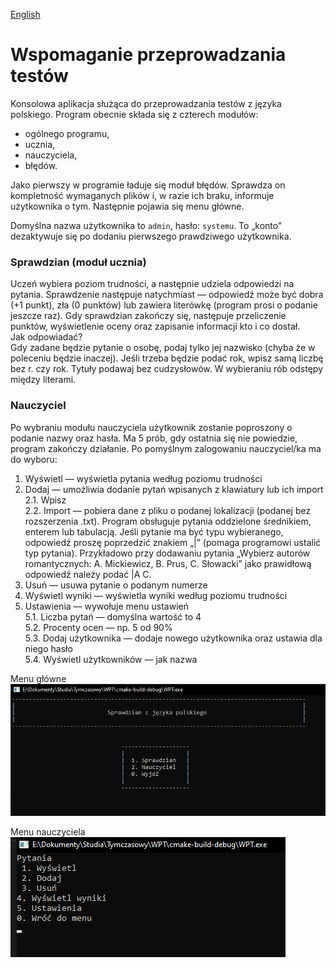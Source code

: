 [English](../readme.md)
# Wspomaganie przeprowadzania testów
Konsolowa aplikacja służąca do przeprowadzania testów z języka polskiego. Program obecnie składa się z czterech modułów:
- ogólnego programu,
- ucznia,
- nauczyciela,
- błędów.<br>

Jako pierwszy w programie ładuje się moduł błędów. Sprawdza on kompletność wymaganych plików i, w razie ich braku, informuje użytkownika o tym. Następnie pojawia się menu główne.<br>

Domyślna nazwa użytkownika to `admin`, hasło: `systemu`. To „konto” dezaktywuje się po dodaniu pierwszego prawdziwego użytkownika.

### Sprawdzian (moduł ucznia) 
Uczeń wybiera poziom trudności, a następnie udziela odpowiedzi na pytania. Sprawdzenie następuje natychmiast — odpowiedź może być dobra (+1 punkt), zła (0 punktów) lub zawiera literówkę (program prosi o podanie jeszcze raz). Gdy sprawdzian zakończy się, następuje przeliczenie punktów, wyświetlenie oceny oraz zapisanie informacji kto i co dostał.<br>
Jak odpowiadać?<br>
Gdy zadane będzie pytanie o osobę, podaj tylko jej nazwisko (chyba że w poleceniu będzie inaczej). Jeśli trzeba będzie podać rok, wpisz samą liczbę bez r. czy rok. Tytuły podawaj bez cudzysłowów. W wybieraniu rób odstępy między literami.

### Nauczyciel
Po wybraniu modułu nauczyciela użytkownik zostanie poproszony o podanie nazwy oraz hasła. Ma 5 prób, gdy ostatnia się nie powiedzie, program zakończy działanie. Po pomyślnym zalogowaniu nauczyciel/ka ma do wyboru:
1. Wyświetl — wyświetla pytania według poziomu trudności
2. Dodaj — umożliwia dodanie pytań wpisanych z klawiatury lub ich import<br>
   2.1. Wpisz<br>
   2.2. Import — pobiera dane z pliku o podanej lokalizacji (podanej bez rozszerzenia .txt). Program obsługuje pytania oddzielone średnikiem, enterem lub tabulacją.
   Jeśli pytanie ma być typu wybieranego, odpowiedź proszę poprzedzić znakiem „|” (pomaga programowi ustalić typ pytania). Przykładowo przy dodawaniu pytania „Wybierz autorów romantycznych: A. Mickiewicz, B. Prus, C. Słowacki” jako prawidłową odpowiedź należy podać |A C.
3. Usuń — usuwa pytanie o podanym numerze
4. Wyświetl wyniki — wyświetla wyniki według poziomu trudności
5. Ustawienia — wywołuje menu ustawień<br>
5.1. Liczba pytań — domyślna wartość to 4<br>
5.2. Procenty ocen — np. 5 od 90%<br>
5.3. Dodaj użytkownika — dodaje nowego użytkownika oraz ustawia dla niego hasło<br>
5.4. Wyświetl użytkowników — jak nazwa

Menu główne<br>
![img.png](img.png)

Menu nauczyciela<br>
![img_1.png](img_1.png)